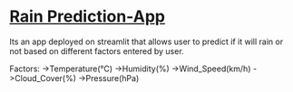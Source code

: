 # [Rain Prediction-App](rain-prediction-app-righty.streamlit.app)


Its an app deployed on streamlit that allows user to predict if it will rain or not based on different factors entered by user.


Factors:
->Temperature(°C)
->Humidity(%)
->Wind_Speed(km/h)
->Cloud_Cover(%)
->Pressure(hPa)
